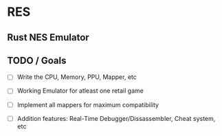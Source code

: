 # RES
Rust NES Emulator
---
## TODO / Goals
- [ ] Write the CPU, Memory, PPU, Mapper, etc
- [ ] Working Emulator for atleast one retail game
- [ ] Implement all mappers for maximum compatibility
- [ ] Addition features: Real-Time Debugger/Dissassembler, Cheat system, etc


